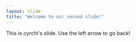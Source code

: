 ```yaml
---
layout: slide
title: "Welcome to our second slide!"
---
```

This is cyrchi's slide.
Use the left arrow to go back!
